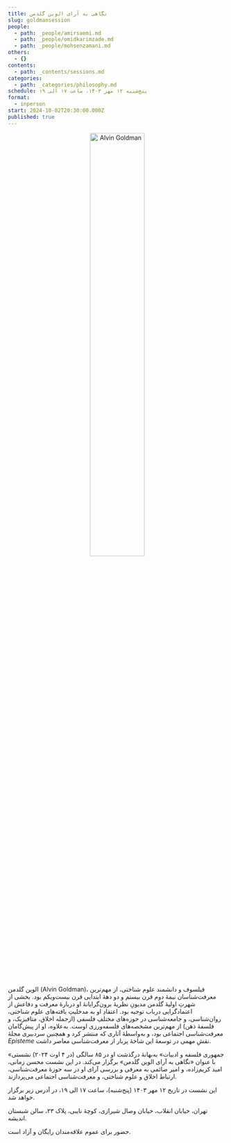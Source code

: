 ```yaml
---
title: نگاهی به آرای الوین گلدمن
slug: goldmansession
people:
  - path: _people/amirsaemi.md
  - path: _people/omidkarimzade.md
  - path: _people/mohsenzamani.md
others:
  - {}
contents:
  - path: _contents/sessions.md
categories:
  - path: _categories/philosophy.md
schedule: پنج‌شنبه ۱۲ مهر ۱۴۰۳، ساعت ۱۷ الی ۱۹
format:
  - inperson
start: 2024-10-02T20:30:00.000Z
published: true
---
```


<center>
<img 
       src="https://assets.tina.io/b6b0cb5c-4b1b-43f4-9bea-8d6867c09320/Goldman-poster.jpg" 
       alt="Alvin Goldman"
       style="width: 50%; height:50%;" />
</center>

الوین گلدمن (Alvin Goldman)، فیلسوف و دانشمند علوم شناختی، از مهم‌ترین معرفت‌شناسان نیمهٔ دوم قرن بیستم و دو دههٔ ابتدایی قرن بیست‌ویکم بود. بخشی از شهرتِ اولیهٔ گلدمن مدیونِ نظریهٔ برون‌گرایانهٔ او دربارهٔ معرفت و دفاعش از اعتمادگرایی درباب توجیه بود. اعتقادِ او به مدخلیتِ یافته‌های علوم شناختی، روان‌شناسی، و جامعه‌شناسی در حوزه‌های مختلفِ فلسفی (ازجمله اخلاق، متافیزیک، و فلسفهٔ ذهن) از مهم‌ترین مشخصه‌های فلسفه‌ورزی اوست. به‌علاوه، او از پیش‌گامان معرفت‌شناسی اجتماعی بود، و به‌واسطهٔ آثاری که منتشر کرد و همچنین سردبیری مجلهٔ *Episteme* نقشِ مهمی در توسعهٔ این شاخهٔ پربار از معرفت‌شناسی معاصر داشت.

«جمهوری فلسفه و ادبیات» به‌بهانهٔ درگذشت او در ۸۵ سالگی (در ۴ اوت ۲۰۲۴) نشستی با عنوان «نگاهی به آرای الوین گلدمن» برگزار می‌کند. در این نشست محسن زمانی، امید کریم‌زاده، و امیر صائمی به معرفی و بررسی آرای او در سه حوزهٔ معرفت‌شناسی، ارتباط اخلاق و علوم شناختی، و معرفت‌شناسی اجتماعی می‌پردازند.

این نشست در تاریخ ۱۲ مهر ۱۴۰۳ (پنج‌شنبه)، ساعت ۱۷ الی ۱۹، در آدرس زیر برگزار خواهد شد.

تهران،‌ خیابان انقلاب، خیابان وصال شیرازی، کوچهٔ نایبی، پلاک ۲۳، سالن شبستان اندیشه.

حضور برای عموم علاقه‌مندان رایگان و آزاد است.
